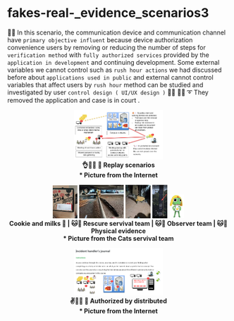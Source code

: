 # fakes-real-_evidence_scenarios3
🧸💬 In this scenario, the communication device and communication channel have ```primary objective influent``` because device authorization convenience users by removing or reducing the number of steps for ```verification method``` with ```fully authorized services``` provided by the ```application in development``` and continuing development. Some external variables we cannot control such as ```rush hour actions``` we had discussed before about ```applications used in public``` and external cannot control variables that affect users by ```rush hour``` method can be studied and investigated by user ```control design ( UI/UX design )``` 🥺💬 🐑💬 ➰ They removed the application and case is in court .

<p align="center" width="100%">
    <img width="40%" src="https://github.com/jkaewprateep/fakes-real-_evidence_scenarios3/blob/main/in_time_evidence.png"> </br>
    <b> 👌👧💬 🎈 Replay scenarios </b> </br>
    <b> * Picture from the Internet </b>
</p>


<p align="center" width="100%">
    <img width="11.2%" src="https://github.com/jkaewprateep/fakes-real-_evidence_scenarios3/blob/main/image13.jpg"> 
    <img width="20%" src="https://github.com/jkaewprateep/fakes-real-_evidence_scenarios3/blob/main/image14.jpg"> 
    <img width="11.3%" src="https://github.com/jkaewprateep/fakes-real-_evidence_scenarios3/blob/main/image15.jpg"> 
    <img width="6.8%" src="https://github.com/jkaewprateep/fakes-real-_evidence_scenarios3/blob/main/image16.jpg">
    <img width="6.8%" src="https://github.com/jkaewprateep/fakes-real-_evidence_scenarios3/blob/main/KeroroPet.png">  </br>
    <b> Cookie and milks 🍪 | 🐱💬 Rescure servival team | 🐱💬 Observer team | 🐱💬 Physical evidence </b> </br>
    <b> * Picture from the Cats servival team </b>
</p>


<p align="center" width="100%">
    <img width="40%" src="https://github.com/jkaewprateep/fakes-real-_evidence_scenarios3/blob/main/authorized_by_distributed.png"> </br>
    <b> ✌️👧💬 🎈 Authorized by distributed </b> </br>
    <b> * Picture from the Internet </b>
</p>
